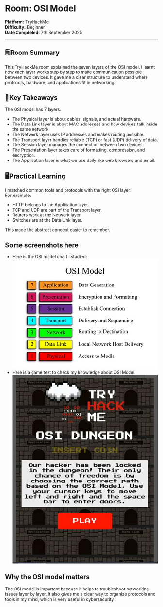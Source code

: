 # Room: OSI Model  
**Platform:** TryHackMe  
**Difficulty:** Beginner  
**Date Completed:** 7th September 2025  

---

## 🗒️Room Summary  
This TryHackMe room explained the seven layers of the OSI model. I learnt how each layer works step by step to make communication possible between two devices. It gave me a clear structure to understand where protocols, hardware, and applications fit in networking.  

## 🔑Key Takeaways  
The OSI model has 7 layers.  
- The Physical layer is about cables, signals, and actual hardware.  
- The Data Link layer is about MAC addresses and how devices talk inside the same network.  
- The Network layer uses IP addresses and makes routing possible.  
- The Transport layer handles reliable (TCP) or fast (UDP) delivery of data.  
- The Session layer manages the connection between two devices.  
- The Presentation layer takes care of formatting, compression, and encryption.  
- The Application layer is what we use daily like web browsers and email.  

## 🖥️Practical Learning  
I matched common tools and protocols with the right OSI layer.  
For example:  
- HTTP belongs to the Application layer.  
- TCP and UDP are part of the Transport layer.  
- Routers work at the Network layer.  
- Switches are at the Data Link layer.  

This made the abstract concept easier to remember.  

## Some screenshots here  
- Here is the OSI model chart I studied:  
![OSI-Chart](/images/osi1.jpg)  
- Here is a game test to check my knowledge about OSI Model:  
![OSI-Practice](/images/osi2.png)  

## Why the OSI model matters  
The OSI model is important because it helps to troubleshoot networking issues layer by layer. It also gives me a clear way to organize protocols and tools in my mind, which is very useful in cybersecurity.
